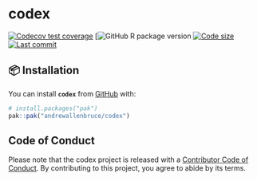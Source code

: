 
<!-- README.md is generated from README.Rmd. Please edit that file -->

# codex

<!-- badges: start -->

[![Codecov test
coverage](https://codecov.io/gh/andrewallenbruce/codex/graph/badge.svg)](https://app.codecov.io/gh/andrewallenbruce/codex)
\[![GitHub R package
version](https://img.shields.io/github/r-package/v/andrewallenbruce/codex?style=flat-square&logo=R&label=Package&color=%23192a38)
[![Code
size](https://img.shields.io/github/languages/code-size/andrewallenbruce/codex.svg)](https://github.com/andrewallenbruce/codex)
[![Last
commit](https://img.shields.io/github/last-commit/andrewallenbruce/codex.svg)](https://github.com/andrewallenbruce/codex/commits/master)
<!-- badges: end -->

## :package: Installation

You can install **`codex`** from [GitHub](https://github.com/) with:

``` r
# install.packages("pak")
pak::pak("andrewallenbruce/codex")
```

## Code of Conduct

Please note that the codex project is released with a [Contributor Code
of
Conduct](https://contributor-covenant.org/version/2/1/CODE_OF_CONDUCT.html).
By contributing to this project, you agree to abide by its terms.
